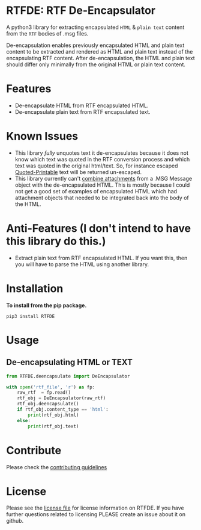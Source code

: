# RTFDE: RTF De-Encapsulator

A python3 library for extracting encapsulated `HTML` & `plain text` content from the `RTF` bodies of .msg files.

De-encapsulation enables previously encapsulated HTML and plain text content to be extracted and rendered as HTML and plain text instead of the encapsulating RTF content. After de-encapsulation, the HTML and plain text should differ only minimally from the original HTML or plain text content.

# Features

- De-encapsulate HTML from RTF encapsulated HTML.
- De-encapsulate plain text from RTF encapsulated text.

# Known Issues

- This library *fully* unquotes text it de-encapsulates because it does not know which text was quoted in the RTF conversion process and which text was quoted in the original html/text. So, for instance escaped [Quoted-Printable](https://en.wikipedia.org/wiki/Quoted-printable) text will be returned un-escaped.
- This library currently can't [combine attachments](https://docs.microsoft.com/en-us/openspecs/exchange_server_protocols/ms-oxrtfex/b518f0bc-468c-4218-87a7-8f8859bf5773) from a .MSG Message object with the de-encapsulated HTML. This is mostly because I could not get a good set of examples of encapsulated HTML which had attachment objects that needed to be integrated back into the body of the HTML.

# Anti-Features (I don't intend to have this library do this.)

- Extract plain text from RTF encapsulated HTML. If you want this, then you will have to parse the HTML using another library.

# Installation

**To install from the pip package.**

```
pip3 install RTFDE

```

# Usage

## De-encapsulating HTML or TEXT

```python
from RTFDE.deencapsulate import DeEncapsulator

with open('rtf_file', 'r') as fp:
    raw_rtf  = fp.read()
    rtf_obj = DeEncapsulator(raw_rtf)
    rtf_obj.deencapsulate()
    if rtf_obj.content_type == 'html':
        print(rtf_obj.html)
    else:
        print(rtf_obj.text)
```

# Contribute

Please check the [contributing guidelines](./CONTRIBUTING.md)

# License

Please see the [license file](./LICENSE) for license information on RTFDE. If you have further questions related to licensing PLEASE create an issue about it on github.
